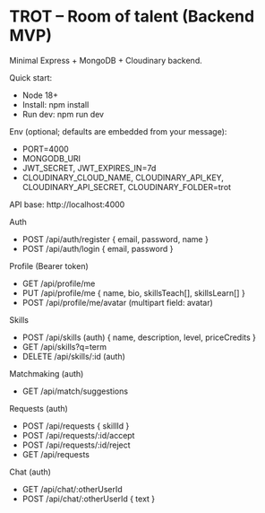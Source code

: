 # TROT – Room of talent (Backend MVP)

Minimal Express + MongoDB + Cloudinary backend.

Quick start:
- Node 18+
- Install: npm install
- Run dev: npm run dev

Env (optional; defaults are embedded from your message):
- PORT=4000
- MONGODB_URI
- JWT_SECRET, JWT_EXPIRES_IN=7d
- CLOUDINARY_CLOUD_NAME, CLOUDINARY_API_KEY, CLOUDINARY_API_SECRET, CLOUDINARY_FOLDER=trot

API base: http://localhost:4000

Auth
- POST /api/auth/register { email, password, name }
- POST /api/auth/login { email, password }

Profile (Bearer token)
- GET /api/profile/me
- PUT /api/profile/me { name, bio, skillsTeach[], skillsLearn[] }
- POST /api/profile/me/avatar (multipart field: avatar)

Skills
- POST /api/skills (auth) { name, description, level, priceCredits }
- GET /api/skills?q=term
- DELETE /api/skills/:id (auth)

Matchmaking (auth)
- GET /api/match/suggestions

Requests (auth)
- POST /api/requests { skillId }
- POST /api/requests/:id/accept
- POST /api/requests/:id/reject
- GET /api/requests

Chat (auth)
- GET /api/chat/:otherUserId
- POST /api/chat/:otherUserId { text }
